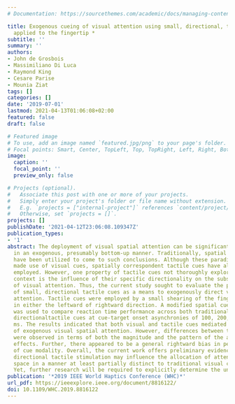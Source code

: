 ```yaml
---
# Documentation: https://sourcethemes.com/academic/docs/managing-content/

title: Exogenous cueing of visual attention using small, directional, tactile cues
  applied to the fingertip *
subtitle: ''
summary: ''
authors:
- John de Grosbois
- Massimiliano Di Luca
- Raymond King
- Cesare Parise
- Mounia Ziat
tags: []
categories: []
date: '2019-07-01'
lastmod: 2021-04-13T01:06:08+02:00
featured: false
draft: false

# Featured image
# To use, add an image named `featured.jpg/png` to your page's folder.
# Focal points: Smart, Center, TopLeft, Top, TopRight, Left, Right, BottomLeft, Bottom, BottomRight.
image:
  caption: ''
  focal_point: ''
  preview_only: false

# Projects (optional).
#   Associate this post with one or more of your projects.
#   Simply enter your project's folder or file name without extension.
#   E.g. `projects = ["internal-project"]` references `content/project/deep-learning/index.md`.
#   Otherwise, set `projects = []`.
projects: []
publishDate: '2021-04-12T23:06:08.109347Z'
publication_types:
- '1'
abstract: The deployment of visual spatial attention can be significantly influenced
  in an exogenous, presumably bottom-up manner. Traditionally, spatial cueing paradigms
  have been utilized to come to such conclusions. Although these paradigms have primarily
  made use of visual cues, spatially correspondent tactile cues have also been successfully
  employed. However, one property of tactile cues not thoroughly explored in this
  context is the influence of their specific directionality on the subsequent deployment
  of visual attention. Thus, the current study sought to evaluate the potential utility
  of small, directional tactile cues as a means to exogenously direct visual spatial
  attention. Tactile cues were employed by a small shearing of the fingertip's skin
  in either the leftward of rightward direction. A modified spatial cueing paradigm
  was used to compare reaction time performance across both traditional-visual and
  directionaltactile cues at cue-target onset asynchronies of 100, 200, 400 and 800
  ms. The results indicated that both visual and tactile cues mediated the deployment
  of exogenous visual spatial attention. However, differences between the two modalities
  were observed in terms of both the magnitude and the pattern of the associated cueing
  effects. Further, there appeared to be a general rightward bias in performance irrespective
  of cue modality. Overall, the current work offers preliminary evidence that small,
  directional tactile stimulation may influence the allocation of attention across
  space in a manner at least partially distinct to traditional visual cueing tasks.
  Yet, further research will be required to explicitly determine the underlying mechanisms.
publication: '*2019 IEEE World Haptics Conference (WHC)*'
url_pdf: https://ieeexplore.ieee.org/document/8816122/
doi: 10.1109/WHC.2019.8816122
---
```

